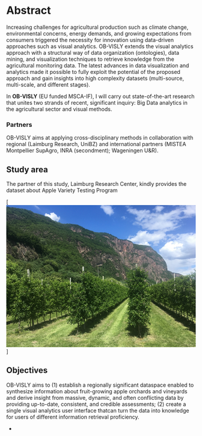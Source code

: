 # Abstract

Increasing challenges for agricultural production such as climate change, environmental concerns, energy demands, and growing expectations from consumers triggered the necessity for innovation using data-driven approaches such as visual analytics. OB-VISLY extends the visual analytics approach with a structural way of data organization (ontologies), data mining, and visualization techniques to retrieve knowledge from the agricultural monitoring data. The latest advances in data visualization and analytics made it possible to fully exploit the potential of the proposed approach and gain insights into high complexity datasets (multi-source, multi-scale, and different stages). 

In **OB-VISLY** (EU funded MSCA-IF), I will carry out state-of-the-art research that unites two strands of recent, significant inquiry: Big Data analytics in the agricultural sector and visual methods. 


### Partners

OB-VISLY aims at applying cross-disciplinary methods in collaboration with regional (Laimburg Research, UniBZ) and international partners (MISTEA Montpellier SupAgro, INRA (secondment); Wageningen U&R).

## Study area
The partner of this study, Laimburg Research Center, kindly provides the dataset about Apple Variety Testing Program

[![Screenshot](./preview.png)]

## Objectives
OB-VISLY aims to (1) establish a regionally significant dataspace enabled to synthesize information about fruit-growing apple orchards and vineyards and derive insight from massive, dynamic, and often conflicting data by providing up-to-date, consistent, and credible assessments; (2) create a single visual analytics user interface thatcan turn the data into knowledge for users of different information retrieval proficiency. 

- 
